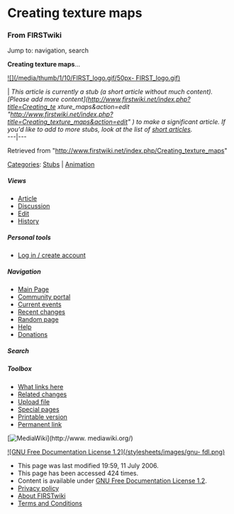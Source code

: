 # Creating texture maps

### From FIRSTwiki

Jump to: navigation, search

**Creating texture maps**... 

[![](/media/thumb/1/10/FIRST_logo.gif/50px-
FIRST_logo.gif)](/index.php/Image:FIRST_logo.gif "" )

|  _This article is currently a stub (a short article without much content).
[Please add more content](http://www.firstwiki.net/index.php?title=Creating_te
xture_maps&action=edit
"http://www.firstwiki.net/index.php?title=Creating_texture_maps&action=edit" )
to make a significant article. If you'd like to add to more stubs, look at the
list of [short articles](/index.php/Special:Shortpages "Special:Shortpages"
)._  
---|---  
  
Retrieved from "<http://www.firstwiki.net/index.php/Creating_texture_maps>"

[Categories](/index.php?title=Special:Categories&article=Creating_texture_maps
"Special:Categories" ): [Stubs](/index.php/Category:Stubs "Category:Stubs" ) |
[Animation](/index.php/Category:Animation "Category:Animation" )

##### Views

  * [Article](/index.php/Creating_texture_maps)
  * [Discussion](/index.php?title=Talk:Creating_texture_maps&action=edit)
  * [Edit](/index.php?title=Creating_texture_maps&action=edit)
  * [History](/index.php?title=Creating_texture_maps&action=history)

##### Personal tools

  * [Log in / create account](/index.php?title=Special:Userlogin&returnto=Creating_texture_maps)

[](/index.php/Main_Page "Main Page" )

##### Navigation

  * [Main Page](/index.php/Main_Page)
  * [Community portal](/index.php/FIRSTwiki:Community_portal)
  * [Current events](/index.php/Current_events)
  * [Recent changes](/index.php/Special:Recentchanges)
  * [Random page](/index.php/Special:Random)
  * [Help](/index.php/Help:Contents)
  * [Donations](/index.php/FIRSTwiki:Site_support)

##### Search



##### Toolbox

  * [What links here](/index.php/Special:Whatlinkshere/Creating_texture_maps)
  * [Related changes](/index.php/Special:Recentchangeslinked/Creating_texture_maps)
  * [Upload file](/index.php/Special:Upload)
  * [Special pages](/index.php/Special:Specialpages)
  * [Printable version](/index.php?title=Creating_texture_maps&printable=yes)
  * [Permanent link](/index.php?title=Creating_texture_maps&oldid=48786)

[![MediaWiki](/skins/common/images/poweredby_mediawiki_88x31.png)](http://www.
mediawiki.org/)

[![GNU Free Documentation License 1.2](/stylesheets/images/gnu-
fdl.png)](http://www.gnu.org/copyleft/fdl.html)

  * This page was last modified 19:59, 11 July 2006.
  * This page has been accessed 424 times.
  * Content is available under [GNU Free Documentation License 1.2](http://www.gnu.org/copyleft/fdl.html "http://www.gnu.org/copyleft/fdl.html" ).
  * [Privacy policy](/index.php/FIRSTwiki:Privacy_policy "FIRSTwiki:Privacy policy" )
  * [About FIRSTwiki](/index.php/FIRSTwiki:About "FIRSTwiki:About" )
  * [Terms and Conditions](/index.php/FIRSTwiki:Terms_and_conditions "FIRSTwiki:Terms and conditions" )

